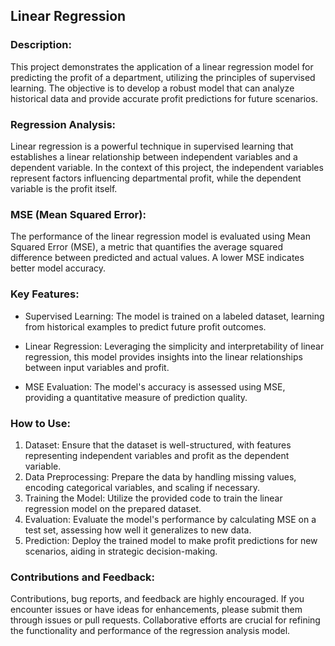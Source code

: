 ## Linear Regression

### Description:

This project demonstrates the application of a linear regression model for predicting the profit of a department, utilizing the principles of supervised learning. The objective is to develop a robust model that can analyze historical data and provide accurate profit predictions for future scenarios.

### Regression Analysis:

Linear regression is a powerful technique in supervised learning that establishes a linear relationship between independent variables and a dependent variable. In the context of this project, the independent variables represent factors influencing departmental profit, while the dependent variable is the profit itself.

### MSE (Mean Squared Error):

The performance of the linear regression model is evaluated using Mean Squared Error (MSE), a metric that quantifies the average squared difference between predicted and actual values. A lower MSE indicates better model accuracy.

### Key Features:

- Supervised Learning: The model is trained on a labeled dataset, learning from historical examples to predict future profit outcomes.

- Linear Regression: Leveraging the simplicity and interpretability of linear regression, this model provides insights into the linear relationships between input variables and profit.

- MSE Evaluation: The model's accuracy is assessed using MSE, providing a quantitative measure of prediction quality.

### How to Use:

1. Dataset: Ensure that the dataset is well-structured, with features representing independent variables and profit as the dependent variable.
2. Data Preprocessing: Prepare the data by handling missing values, encoding categorical variables, and scaling if necessary.
3. Training the Model: Utilize the provided code to train the linear regression model on the prepared dataset.
4. Evaluation: Evaluate the model's performance by calculating MSE on a test set, assessing how well it generalizes to new data.
5. Prediction: Deploy the trained model to make profit predictions for new scenarios, aiding in strategic decision-making.

### Contributions and Feedback:

Contributions, bug reports, and feedback are highly encouraged. If you encounter issues or have ideas for enhancements, please submit them through issues or pull requests. Collaborative efforts are crucial for refining the functionality and performance of the regression analysis model.
